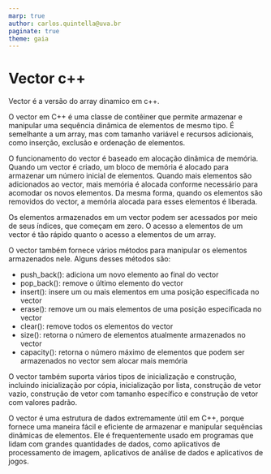 ```yaml
---
marp: true
author: carlos.quintella@uva.br
paginate: true
theme: gaia
---
```


<!-- _class: lead -->

# Vector c++ #

Vector é a versão do array dinamico em c++.

O vector em C++ é uma classe de contêiner que permite armazenar e manipular uma sequência dinâmica de elementos de mesmo tipo. É semelhante a um array, mas com tamanho variável e recursos adicionais, como inserção, exclusão e ordenação de elementos.

O funcionamento do vector é baseado em alocação dinâmica de memória. Quando um vector é criado, um bloco de memória é alocado para armazenar um número inicial de elementos. Quando mais elementos são adicionados ao vector, mais memória é alocada conforme necessário para acomodar os novos elementos. Da mesma forma, quando os elementos são removidos do vector, a memória alocada para esses elementos é liberada.

Os elementos armazenados em um vector podem ser acessados por meio de seus índices, que começam em zero. O acesso a elementos de um vector é tão rápido quanto o acesso a elementos de um array.

O vector também fornece vários métodos para manipular os elementos armazenados nele. Alguns desses métodos são:

- push_back(): adiciona um novo elemento ao final do vector
- pop_back(): remove o último elemento do vector
- insert(): insere um ou mais elementos em uma posição especificada no vector
- erase(): remove um ou mais elementos de uma posição especificada no vector
- clear(): remove todos os elementos do vector
- size(): retorna o número de elementos atualmente armazenados no vector
- capacity(): retorna o número máximo de elementos que podem ser armazenados no vector sem alocar mais memória

O vector também suporta vários tipos de inicialização e construção, incluindo inicialização por cópia, inicialização por lista, construção de vetor vazio, construção de vetor com tamanho específico e construção de vetor com valores padrão.

O vector é uma estrutura de dados extremamente útil em C++, porque fornece uma maneira fácil e eficiente de armazenar e manipular sequências dinâmicas de elementos. Ele é frequentemente usado em programas que lidam com grandes quantidades de dados, como aplicativos de processamento de imagem, aplicativos de análise de dados e aplicativos de jogos.
